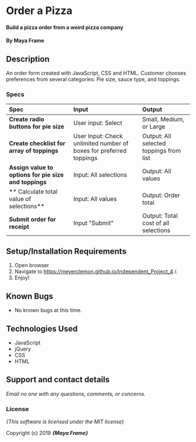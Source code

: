 # Order a Pizza

#### Build a pizza order from a weird pizza company

#### By **Maya Frame**

## Description

An order form created with JavaScript, CSS and HTML. Customer chooses preferences from several categories:
Pie size, sauce type, and toppings.

### Specs

| Spec | Input | Output |
| :-------------     | :------------- | :------------- |
| **Create radio buttons for pie size** | User input: Select | Small, Medium, or Large |
| **Create checklist for array of toppings**| User Input: Check unlimited number of boxes for preferred toppings | Output: All selected toppings from list  |
| **Assign value to options for pie size and toppings**| Input: All selections | Output: All values |
| ** Calculate total value of selections** | Input: All values  | Output: Order total |
| **Submit order for receipt**| Input "Submit" | Output: Total cost of all selections |

## Setup/Installation Requirements

1. Open browser
2. Navigate to https://meyerclemon.github.io/Independent_Project_4  /.
3. Enjoy!

## Known Bugs
* No known bugs at this time.

## Technologies Used
  * JavaScript
  * jQuery
  * CSS
  * HTML
## Support and contact details

_Email no one with any questions, comments, or concerns._

### License

*{This software is licensed under the MIT license}*

Copyright (c) 2019 **_{Maya Frame}_**

